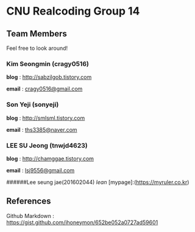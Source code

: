 # CNU Realcoding Group 14
## Team Members

Feel free to look around!

### Kim Seongmin (cragy0516)

**blog**	 : http://sabzilgob.tistory.com

**email**	 : cragy0516@gmail.com

### Son Yeji (sonyeji)

**blog**	 : http://smlsml.tistory.com

**email**	 : ths3385@naver.com

### LEE SU Jeong (tnwjd4623)

**blog**	 : http://chamggae.tistory.com

**email**	 : lsj9556@gmail.com

######Lee seung jae(201602044)
*lean*
[mypage]:(https://myruler.co.kr)

## References

Github Markdown	: https://gist.github.com/ihoneymon/652be052a0727ad59601
